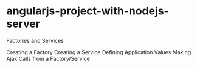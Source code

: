 # angularjs-project-with-nodejs-server


Factories and Services

Creating a Factory
Creating a Service
Defining Application Values
Making Ajax Calls from a Factory/Service
